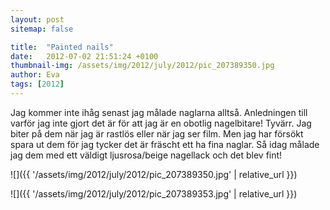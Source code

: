 ```yaml
---
layout: post
sitemap: false

title:  "Painted nails"
date:   2012-07-02 21:51:24 +0100
thumbnail-img: /assets/img/2012/july/2012/pic_207389350.jpg
author: Eva
tags: [2012]
---
```


Jag kommer inte ihåg senast jag målade naglarna alltså. Anledningen till varför jag inte gjort det är för att jag är en obotlig nagelbitare! Tyvärr. Jag biter på dem när jag är rastlös eller när jag ser film. Men jag har försökt spara ut dem för jag tycker det är fräscht ett ha fina naglar. Så idag målade jag dem med ett väldigt ljusrosa/beige nagellack och det blev fint!

![]({{ '/assets/img/2012/july/2012/pic_207389350.jpg'  | relative_url }})

![]({{ '/assets/img/2012/july/2012/pic_207389353.jpg'  | relative_url }})

